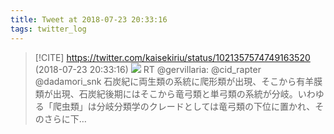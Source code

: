 ```yaml
---
title: Tweet at 2018-07-23 20:33:16
tags: twitter_log
---
```


> [!CITE] https://twitter.com/kaisekiriu/status/1021357574749163520 (2018-07-23 20:33:16)
> ![](https://twitter.com/kaisekiriu/status/1021357574749163520)
> RT @gervillaria: @cid_rapter @dadamori_snk 石炭紀に両生類の系統に爬形類が出現、そこから有羊膜類が出現、石炭紀後期にはそこから竜弓類と単弓類の系統が分岐。いわゆる「爬虫類」は分岐分類学のクレードとしては竜弓類の下位に置かれ、そのさらに下…
